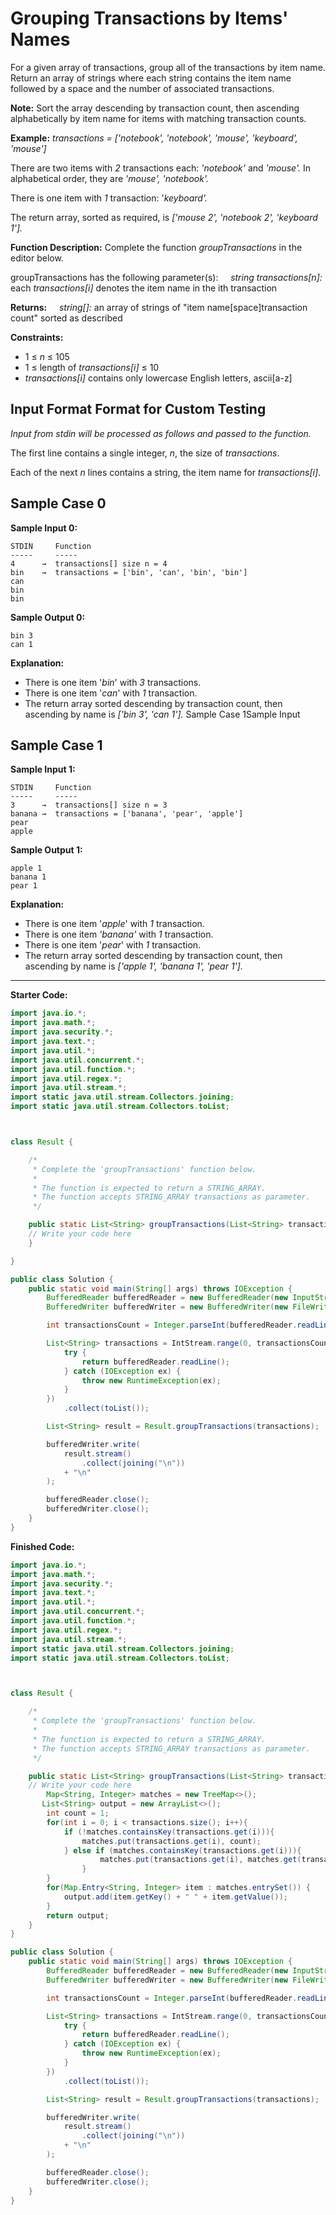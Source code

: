 # Grouping Transactions by Items' Names

For a given array of transactions, group all of the transactions by item name. Return an array of strings where each string contains the item name followed by a space and the number of associated transactions.

**Note:** Sort the array descending by transaction count, then ascending alphabetically by item name for items with matching transaction counts.

**Example:**
_transactions = ['notebook', 'notebook', 'mouse', 'keyboard', 'mouse']_

There are two items with _2_ transactions each: _'notebook'_ and _'mouse'._ In alphabetical order, they are _'mouse', 'notebook'._

There is one item with _1_ transaction: '_keyboard'._

The return array, sorted as required, is _['mouse 2', 'notebook 2', 'keyboard 1']._

**Function Description:**
Complete the function _groupTransactions_ in the editor below.

groupTransactions has the following parameter(s):
    _string transactions[n]:_ each _transactions[i]_ denotes the item name in the ith transaction

**Returns:**
    _string[]:_ an array of strings of "item name[space]transaction count" sorted as described

**Constraints:**
-   1 ≤ _n_ ≤ 105
-   1 ≤ length of _transactions[i]_ ≤ 10
-   _transactions[i]_ contains only lowercase English letters, ascii[a-z]

## Input Format Format for Custom Testing
_Input from stdin will be processed as follows and passed to the function._

The first line contains a single integer, _n_, the size of _transactions_.

Each of the next _n_ lines contains a string, the item name for _transactions[i]_.

## Sample Case 0
**Sample Input 0:**
```
STDIN     Function
-----	  -----
4      →  transactions[] size n = 4
bin    →  transactions = ['bin', 'can', 'bin', 'bin']
can
bin
bin
```

**Sample Output 0:**
```
bin 3
can 1
```

**Explanation:**
-   There is one item '_bin_' with _3_ transactions.
-   There is one item '_can_' with _1_ transaction.
-   The return array sorted descending by transaction count, then ascending by name is _['bin 3', 'can 1']._ Sample Case 1Sample Input

## Sample Case 1
**Sample Input 1:**
```
STDIN     Function
-----	  -----
3      →  transactions[] size n = 3
banana →  transactions = ['banana', 'pear', 'apple']
pear
apple
```

**Sample Output 1:**
```
apple 1
banana 1
pear 1
```

**Explanation:**
-   There is one item '_apple_' with _1_ transaction.
-   There is one item _'banana'_ with _1_ transaction.
-   There is one item '_pear_' with _1_ transaction.
-   The return array sorted descending by transaction count, then ascending by name is _['apple 1', 'banana 1', 'pear 1']._

---

**Starter Code:**
```java
import java.io.*;
import java.math.*;
import java.security.*;
import java.text.*;
import java.util.*;
import java.util.concurrent.*;
import java.util.function.*;
import java.util.regex.*;
import java.util.stream.*;
import static java.util.stream.Collectors.joining;
import static java.util.stream.Collectors.toList;



class Result {

    /*
     * Complete the 'groupTransactions' function below.
     *
     * The function is expected to return a STRING_ARRAY.
     * The function accepts STRING_ARRAY transactions as parameter.
     */

    public static List<String> groupTransactions(List<String> transactions) {
    // Write your code here
    }

}

public class Solution {
    public static void main(String[] args) throws IOException {
        BufferedReader bufferedReader = new BufferedReader(new InputStreamReader(System.in));
        BufferedWriter bufferedWriter = new BufferedWriter(new FileWriter(System.getenv("OUTPUT_PATH")));

        int transactionsCount = Integer.parseInt(bufferedReader.readLine().trim());

        List<String> transactions = IntStream.range(0, transactionsCount).mapToObj(i -> {
            try {
                return bufferedReader.readLine();
            } catch (IOException ex) {
                throw new RuntimeException(ex);
            }
        })
            .collect(toList());

        List<String> result = Result.groupTransactions(transactions);

        bufferedWriter.write(
            result.stream()
                .collect(joining("\n"))
            + "\n"
        );

        bufferedReader.close();
        bufferedWriter.close();
    }
}
```


**Finished Code:**
```java
import java.io.*;
import java.math.*;
import java.security.*;
import java.text.*;
import java.util.*;
import java.util.concurrent.*;
import java.util.function.*;
import java.util.regex.*;
import java.util.stream.*;
import static java.util.stream.Collectors.joining;
import static java.util.stream.Collectors.toList;



class Result {

    /*
     * Complete the 'groupTransactions' function below.
     *
     * The function is expected to return a STRING_ARRAY.
     * The function accepts STRING_ARRAY transactions as parameter.
     */

    public static List<String> groupTransactions(List<String> transactions) {
    // Write your code here
        Map<String, Integer> matches = new TreeMap<>();
       List<String> output = new ArrayList<>();
        int count = 1;
        for(int i = 0; i < transactions.size(); i++){
            if (!matches.containsKey(transactions.get(i))){
                matches.put(transactions.get(i), count);
            } else if (matches.containsKey(transactions.get(i))){
                    matches.put(transactions.get(i), matches.get(transactions.get(i)) + 1);
                }
        }
        for(Map.Entry<String, Integer> item : matches.entrySet()) {
            output.add(item.getKey() + " " + item.getValue());
        }
        return output;
    }
}

public class Solution {
    public static void main(String[] args) throws IOException {
        BufferedReader bufferedReader = new BufferedReader(new InputStreamReader(System.in));
        BufferedWriter bufferedWriter = new BufferedWriter(new FileWriter(System.getenv("OUTPUT_PATH")));

        int transactionsCount = Integer.parseInt(bufferedReader.readLine().trim());

        List<String> transactions = IntStream.range(0, transactionsCount).mapToObj(i -> {
            try {
                return bufferedReader.readLine();
            } catch (IOException ex) {
                throw new RuntimeException(ex);
            }
        })
            .collect(toList());

        List<String> result = Result.groupTransactions(transactions);

        bufferedWriter.write(
            result.stream()
                .collect(joining("\n"))
            + "\n"
        );

        bufferedReader.close();
        bufferedWriter.close();
    }
}
```